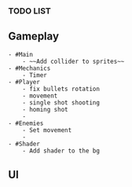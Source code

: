 ### TODO LIST
## Gameplay
	- #Main
		- ~~Add collider to sprites~~
	- #Mechanics
		- Timer
	- #Player
		- fix bullets rotation
		- movement
		- single shot shooting
		- homing shot
		- 
	- #Enemies
		- Set movement
		-
	- #Shader
		- Add shader to the bg
## UI

